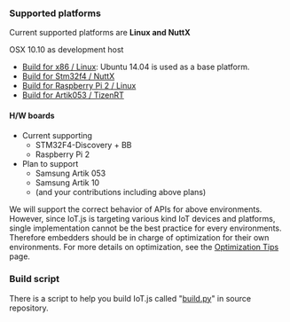 ### Supported platforms
Current supported platforms are **Linux and NuttX**

OSX 10.10 as development host

* [Build for x86 / Linux](build/Build-for-x86-Linux.md): Ubuntu 14.04 is used as a base platform.
* [Build for Stm32f4 / NuttX](build/Build-for-STM32F4-NuttX.md)
* [Build for Raspberry Pi 2 / Linux](build/Build-for-RPi2-Linux.md)
* [Build for Artik053 / TizenRT](build/Build-for-ARTIK053-TizenRT)

#### H/W boards
* Current supporting
    * STM32F4-Discovery + BB
    * Raspberry Pi 2
* Plan to support
    * Samsung Artik 053
    * Samsung Artik 10
    * (and your contributions including above plans)

We will support the correct behavior of APIs for above environments. However, since IoT.js is targeting various kind IoT devices and platforms, single implementation cannot be the best practice for every environments. Therefore embedders should be in charge of optimization for their own environments. For more details on optimization, see the [Optimization Tips](devs/Optimization-Tips.md) page.


### Build script
There is a script to help you build IoT.js called "[build.py](https://github.com/Samsung/iotjs/blob/master/tools/build.py)" in source repository.

